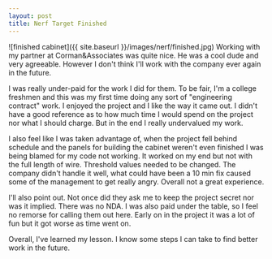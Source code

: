 ```yaml
---
layout: post
title: Nerf Target Finished
---
```


![finished cabinet]({{ site.baseurl }}/images/nerf/finished.jpg)
Working with my partner at Corman&Associates was quite nice. He was a cool dude and very agreeable. However I don't think I'll work with the company ever again in the future. 

I was really under-paid for the work I did for them. To be fair, I'm a college freshmen and this was my first time doing any sort of "engineering contract" work. I enjoyed the project and I like the way it came out. I didn't have a good reference as to how much time I would spend on the project nor what I should charge. But in the end I really undervalued my work.

I also feel like I was taken advantage of, when the project fell behind schedule and the panels for building the cabinet weren't even finished I was being blamed for my code not working. It worked on my end but not with the full length of wire. Threshold values needed to be changed. The company didn't handle it well, what could have been a 10 min fix caused some of the management to get really angry. Overall not a great experience. 

I'll also point out. Not once did they ask me to keep the project secret nor was it implied. There was no NDA. I was also paid under the table, so I feel no remorse for calling them out here. Early on in the project it was a lot of fun but it got worse as time went on.

Overall, I've learned my lesson. I know some steps I can take to find better work in the future.